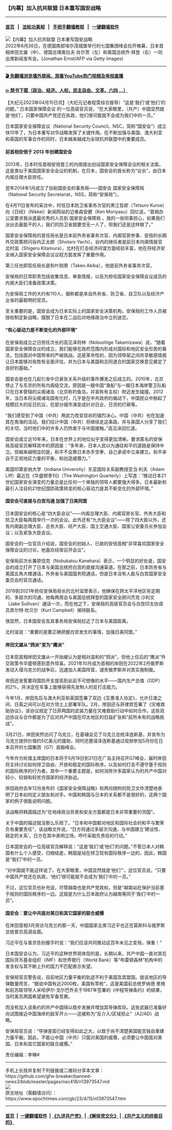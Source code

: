 ### 【内幕】加入抗共联盟 日本重写国安战略
------------------------

#### [首页](https://github.com/gfw-breaker/banned-news3/blob/master/README.md) &nbsp;&nbsp;|&nbsp;&nbsp; [法轮功真相](https://github.com/begood0513/basic/blob/master/README.md)  &nbsp;&nbsp;|&nbsp;&nbsp; [手把手翻墙教程](https://github.com/gfw-breaker/guides/wiki)  &nbsp;&nbsp;|&nbsp;&nbsp; [一键翻墙软件](https://github.com/gfw-breaker/nogfw/blob/master/README.md)  



<div><img alt="【内幕】加入抗共联盟 日本重写国安战略" class="attachment-djy_600_400 size-djy_600_400 wp-post-image" src="https://i.epochtimes.com/assets/uploads/2023/04/id13965758-GettyImages-1241549417-700x420-600x400.jpg"/>
<div class="caption">
 2022年6月26日，在德国南部埃尔茂城堡举行的七国集团峰会拉开帷幕，日本首相岸田文雄（中）、德国总理奥拉夫‧肖尔茨（左）和美国总统乔‧拜登（右）一同出席新闻发布会。(Jonathan Ernst/AFP via Getty Images)
</div></div><hr/>

#### [ 🎬  免翻墙浏览墙外禁闻、观看YouTube热门视频及电视直播](https://github.com/gfw-breaker/HelloWorld)

#### [ 💥  禁书下载（政治、经济、人权、民主自由、文革、六四 ...）](https://github.com/gfw-breaker/books/blob/master/README.md)

<div><p>
 【大纪元2023年04月15日讯】（大纪元记者程雯综合报导）“这是‘我们’或‘他们’的问题。”
 <ok href="https://www.epochtimes.com/gb/tag/%E6%97%A5%E6%9C%AC%E5%9B%BD%E5%AE%B6%E4%BF%9D%E9%9A%9C%E4%BC%9A%E8%AE%AE.html">
  日本国家保障会议
 </ok>
 的一位高级官员说，“在大家眼里，（共产）中国显然就是‘他们’，只要中国共产党还在执政，他们很可能就不会成为我们中的一员。”
</p>
<p>
 日本国家安全保障会议（National Security Council，NSC，简称“国安会”）成立快10年了，为日本重写对华战略发挥了关键作用。在不断加强与美国、澳大利亚和英国的军事合作的同时，日本越来越成为全球抗共联盟中的重要成员。
</p>
<h4>
 <strong>
  前首相安倍于
 </strong>
 <strong>
  2013
 </strong>
 <strong>
  年创建国安会
 </strong>
</h4>
<p>
 2013年，日本时任首相安倍晋三的内阁提出创设国家安全保障会议的相关法案。这是类似于美国国家安全会议的机制，在日本，国安会的首长称为“议长”，由日本内阁总理大臣担任。
</p>
<p>
 翌年2014年1月成立了协助国安会的事务局——国安会
 <ok href="https://www.epochtimes.com/gb/tag/%E5%9B%BD%E5%AE%B6%E5%AE%89%E5%85%A8%E4%BF%9D%E9%9A%9C%E5%B1%80.html">
  国家安全保障局
 </ok>
 （National Security Secretariat，NSS，简称“安保局”）。
</p>
<p>
 在4月11日发布的采访中，时任日本防卫省事务次官的黑江哲郎（Tetsuro Kuroe）向《日经》（Nikkei）新闻网站的记者森安健（Ken Moriyasu）回忆说，“首相办公室要求我派遣最优秀的人员到
 <ok href="https://www.epochtimes.com/gb/tag/%E5%9B%BD%E5%AE%B6%E5%AE%89%E5%85%A8%E4%BF%9D%E9%9A%9C%E5%B1%80.html">
  国家安全保障局
 </ok>
 。我的一些同事担心，如果我们派出去最能干的人，我们的防卫省就要空无一人了，但我们还是这样做了。”
</p>
<p>
 国家安全保障局的首任局长是日本前外务省事务次官、内阁官房参事、安倍的长期外交政策顾问谷内正太郎（Shotaro Yachi）。谷内的继任者是前日本内阁情报官北村滋（Shigeru Kitamura），北村在打击经济间谍方面经验丰富，他在将经济安全纳入国家安全保障会议议程方面发挥了重要作用。
</p>
<p>
 第三任也即现任局长是秋叶刚男（Takeo Akiba），他是前外务省事务次官。
</p>
<p>
 安保局的日常职责包括收集信息、审查情报，以及为担任国家安全保障会议成员的内阁大臣们准备政策决策。
</p>
<p>
 为安保局工作的大约有110人，据称都是来自外务省、防卫省、自卫队以及经济产业省的最聪明的官员。
</p>
<p>
 至关重要的是，国安会成为日本实际上的国家安全决策机构，安保局的工作人员被授权制定新战略，摆脱了日本在二战后对地缘政治中立的迷恋。
</p>
<h4>
 “核心驱动力是不断变化的外部环境”
</h4>
<p>
 在安保局成立之日担任次长的高见泽将林（Nobushige Takamizawa）说，“随着国家安全保障会议的成立，我们能够在政府范围内形成对国际和地区安全形势的看法，包括面对中国带来的严峻挑战。这是革命性的，因为领导层之间共享敏感情报让日本能够对局势有全面评估，并为日本与美国和志同道合的国家交换意见奠定了良好的基础。”
</p>
<p>
 国安会是也在几起引发中日紧张关系升级的事件爆发之后成立的。2010年，北京停止了与东京的所有内阁级交流，原因是一艘中国“渔船”与一艘日本海岸警卫队船只在日本管辖的尖阁诸岛（北京称钓鱼岛，并宣称有主权）附近发生碰撞。2012年，当日本将尖阁诸岛国有化时，几乎是在中共政府的煽动下，中国民众中掀起了规模巨大的反日抗议，在部分城市演变成针对日企、日货的打砸等。
</p>
<p>
 “我们感受到了中国（中共）用武力改变现状的强烈决心。中国（中共）也在加速其在南海的活动。我们估计中国（中共）将继续走这条路，并与美国人分享了我们的关切，当时他们中的许多人仍热衷于与中国接触。”高见泽回忆道。
</p>
<p>
 国安会成立近10年来，日本在世界上的地位似乎变得更加清晰。要求匿名的安保局高级官员解释其中的原因是：“多年来，日本人民以为通往和平的道路是保持中立。但越来越明显的是，和平不会靠日本赤手空拳、自己承诺中立来建立。和平来自于正视地区力量的平衡，和创造威慑力。”
</p>
<p>
 美国印第安纳大学（Indiana University）东亚国际关系副教授亚当‧利夫（Adam Liff）最近在《华盛顿季刊》（The Washington Quarterly）上写道：“推动日本21世纪国家安全演变的力量总是比任何一个单独的领导人都要强大得多。日本最新和最引人注目的21世纪国防政策转变的核心驱动力是其不断变化的外部环境。”
</p>
<h4>
 <strong>
  国安会可直接与白宫沟通
 </strong>
 <strong>
  加强了日美同盟
 </strong>
</h4>
<p>
 日本国安会的核心是“四大臣会议”——内阁总理大臣、内阁官房长官、外务大臣和防卫大臣每两周举行一次的会议。此外还有“九大臣会议”——除了四大臣以外，还有内阁副总理大臣、总务大臣、经产大臣、国土交通大臣、国家公安委员长参加会议；以及紧急大臣会议。
</p>
<p>
 国安会的一位官员介绍说，国安会的创始人、已故的安倍首相“非常喜欢国家安全保障会议的讨论，他喜欢经常召开会议”。
</p>
<p>
 安保局前次长兼原信克（Nobukatsu Kanehara）表示，一个明显的好处是，国安会的成立打开了日本与美国总统府白宫的直接沟通渠道。在那之前，日本防务省与美国五角大楼通话，外务省与美国国务院通话，但是日本没有人能与白宫国家安全委员会的官员通话。
</p>
<p>
 2019到2021年担任安保局局长的北村滋曾表示，他确保在跨太平洋地区有定期的、多层次的沟通，他每两周会与美国总统拜登的国家安全顾问杰克‧沙利文（Jake Sullivan）通话一次，而在他之下，安保局的高级官员会与白宫印太协调员库尔特‧坎贝尔（Kurt Campbell）保持联系。
</p>
<p>
 很显然，日本国安会及其事务局安保局拉近了日本与美国距离。
</p>
<p>
 北村滋说：“重要的是要正确把握白宫发生的事情，加强日美同盟。”
</p>
<h4>
 <strong>
  岸田文雄从“鸽派”变为“鹰派”
 </strong>
</h4>
<p>
 日本现首相岸田文雄从一开始被认为是相对温和的“鸽派”，但他上任后的“鹰派”外交政策令华盛顿感到意外惊喜。2021年10月成为首相的岸田在2022年2月俄罗斯发动入侵乌克兰的战争后，迅速加入美国阵营，谴责俄罗斯并对其实施制裁。
</p>
<p>
 岸田还发誓要将国防开支提高到此前不可想像的水平——国内生产总值（GDP）的2%，并决定在军事上能够获得先发制人的反打击能力。
</p>
<p>
 今年1月，岸田先后与澳大利亚和英国签署了双边《互惠准入协定》，允许日澳之间、日英之间可以在对方领土上部署军队。2月，岸田还与菲律宾签署了《灾难救助协议》，该协议规定了日菲两国的武装力量在灾难救助行动中如何合作。这些双边协议与合作都是为了应对共产中国在印太地区的日益扩张和“前所未有的战略挑战”。
</p>
<p>
 3月21日，岸田突然访问了乌克兰，在基辅会见了乌克兰总统泽连斯基，并宣布为乌克兰提供价值约5亿美元的援助，同时还邀请泽连斯基通过视频参加5月份在日本召开的七国集团（G7）首脑峰会。
</p>
<p>
 今年作为轮值主席国的日本将于5月19日到21日在广岛主持召开G7峰会，届时岸田将主持讨论如何捍卫自由、开放和稳定的国际秩序，以及如何打击不遵守基于规则的国际秩序的行为者。其中一个重要主题是，如何消除许多国家认为的共产中国对较小、较弱和较贫穷国家的经济胁迫。
</p>
<p>
 岸田政府去年12月发布的《国家安全保障战略》和两份随附的防卫文件清楚地表明了日本如何定义朋友和对手。中国和韩国与日本的关系都不是很好的，这两个国家的例子很能说明问题。
</p>
<p>
 该战略将韩国描述为“在地缘政治背景和安全方面都是日本非常重要的邻国”。
</p>
<p>
 关于中国的描述就没那么乐观了。“日本和中国都对地区和国际社会的和平与繁荣负有重要责任”，该战略文件说，“日方将通过多层次沟通，与中国建立‘建设性、稳定的关系’，日方在其中表明立场，呼吁采取负责任的行动。”
</p>
<p>
 日本国安会的一位高级官员解释说：“这是‘我们’或‘他们’的问题。”不管日本人对韩国有什么个人感受，归根结底，韩国是站在捍卫现有国际秩序一边的，因此，韩国是“我们”中的一员。
</p>
<p>
 “对中国就不能这样说了。在大家眼里，中国显然就是‘他们’”，这位官员说，“只要中国共产党还在执政，‘他们’很可能就不会成为‘我们’中的一员。”
</p>
<p>
 不过，这位官员也补充说，尽管越南也是共产党政权，但是“越南站在保护当前基于规则的国际秩序的一边。这就是为什么日本政府认为越南等同于‘我们’中的一员”。
</p>
<h4>
 <strong>
  国安会：要让中共面对美日和其它国家的联合威慑
 </strong>
</h4>
<p>
 在岸田首相3月突访乌克兰的那一天，中国国家主席习近平也正在莫斯科与俄罗斯总统普京高调会面。
</p>
<p>
 习近平在与普京告别握手时说：“我们应该共同推动这百年未见之变局。保重！”
</p>
<p>
 日本国安会认为，习近平的这种世界观体现的是，长期以来，共产中国一直对其在国际货币基金组织（IMF）和世界银行（World Bank）等“布雷顿森林”机构中的发言权与其不断上升的国力不匹配表示失望。
</p>
<p>
 安保局官员警告说，目前地区力量平衡的轨迹不利于美国及其盟国。就该地区的导弹数量而言，“据说中国有近2000枚，美国有零枚”，这是美国前总统罗纳德‧里根和前苏联领导人米哈伊尔‧戈尔巴乔夫于1987年签署的《中程导弹条约》的结果，当时美苏两国希望避免军备竞赛。
</p>
<p>
 而没有加入该条约的共产中国得以稳步发展并增加其导弹库存。这些武器已准备好向试图接近中国海岸的敌军开火——这被称为“反介入/区域拒止”（A2/AD）战略。
</p>
<p>
 安保局官员说：“导弹差距已经变得如此之大，以致于尚不清楚美国能否独自重建力量平衡。因此，不能让中国（中共）只面对美国的威慑，必须要让中国面对美国、日本和其它国家的联合威慑。”
</p>
<p>
 责任编辑：李琳#
</p>
</div>
<hr/>
手机上长按并复制下列链接或二维码分享本文章：<br/>
https://github.com/gfw-breaker/banned-news3/blob/master/pages/nsc418/n13973547.md <br/>
<a href='https://github.com/gfw-breaker/banned-news3/blob/master/pages/nsc418/n13973547.md'><img src='https://github.com/gfw-breaker/banned-news3/blob/master/pages/nsc418/n13973547.md.png'/></a> <br/>
原文地址（需翻墙访问）：https://www.epochtimes.com/gb/23/4/15/n13973547.htm


------------------------
#### [首页](https://github.com/gfw-breaker/banned-news3/blob/master/README.md) &nbsp;|&nbsp; [一键翻墙软件](https://github.com/gfw-breaker/nogfw/blob/master/README.md) &nbsp;| [《九评共产党》](https://github.com/gfw-breaker/9ping.md/blob/master/README.md#九评之一评共产党是什么) | [《解体党文化》](https://github.com/gfw-breaker/jtdwh.md/blob/master/README.md) | [《共产主义的终极目的》](https://github.com/gfw-breaker/gczydzjmd.md/blob/master/README.md)


<img src='http://gfw-breaker.win/banned-news3/pages/nsc418/n13973547.md' width='0px' height='0px'/>